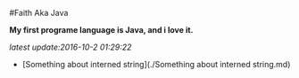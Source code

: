 #Faith Aka Java

**My first programe language is Java, and i love it.**  

  
*latest update:2016-10-2 01:29:22*

- [Something about interned string](./Something about interned string.md)
